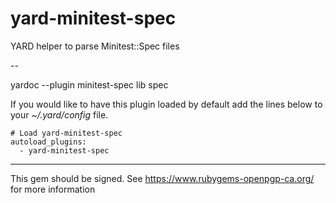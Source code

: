 yard-minitest-spec
==================

YARD helper to parse Minitest::Spec files

--

  yardoc --plugin minitest-spec lib spec 

If you would like to have this plugin loaded by default add the lines below to your _~/.yard/config_ file.

    # Load yard-minitest-spec
    autoload_plugins:
      - yard-minitest-spec

---

This gem should be signed. See https://www.rubygems-openpgp-ca.org/ for more information

